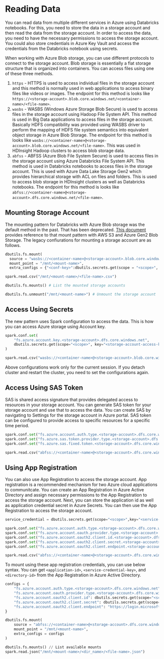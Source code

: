 # Reading Data

You can read data from multiple different services in Azure using Databricks notebooks. For this, you need to store the data in a storage account and then read the data from the storage account. In order to access the data, you need to have the necessary permissions to access the storage account. You could also store credentials in Azure Key Vault and access the credentials from the Databricks notebook using secrets.

When working with Azure Blob storage, you can use different protocols to connect to the storage account. Blob storage is essentially a flat storage structure that is organized into containers. You can access files using one of these three methods.

1. `https` - HTTPS is used to access individual files in the storage account and this method is normally used in web applications to access binary files like videos or images. The endpoint for this method is looks like `https://<storage-account>.blob.core.windows.net/<container-name>/<file-name>`.
2. `wasbs` - WASBS (Windows Azure Storage Blob Secure) is used to access files in the storage account using Hadoop File System API. This method is used in Big Data applications to access files in the storage account. Basically HDFS compatibility was provided using WASBS driver to perform the mapping of HDFS file system semantics into equivalent object storage in Azure Blob Storage. The endpoint for this method is looks like `wasbs://<container-name>@<storage-account>.blob.core.windows.net/<file-name>`. This was used in HDInsight Hadoop clusters to access blob storage data.
3. `abfss` - ABFSS (Azure Blob File System Secure) is used to access files in the storage account using Azure Databricks File System API. This method is used in Databricks notebooks to access files in the storage account. This is used with Azure Data Lake Storage Gen2 which provides hierarchical storage with ACL on files and folders. This is used to access blob storage in HDInsight clusters as well as Databricks notebooks. The endpoint for this method is looks like `abfss://<container-name>@<storage-account>.dfs.core.windows.net/<file-name>`.

## Mounting Storage Account
The mounting pattern for Databricks with Azure Blob storage was the default method in the past. That has been deprecated. [This document](https://docs.databricks.com/en/dbfs/mounts.html) provides reference to that mount pattern with AWS S3 and Azure Gen2 Blob Storage.
The legacy confiurations for mounting a storage account are as follows.

```python
dbutils.fs.mount(
  source = "wasbs://<container-name>@<storage-account>.blob.core.windows.net",
  mount_point = "/mnt/<mount-name>",
  extra_configs = {"<conf-key>":dbutils.secrets.get(scope = "<scope>", key = "<key>")})

spark.read.csv("/mnt/<mount-name>/<file-name>.csv")

dbutils.fs.mounts() # List the mounted storage accounts

dbutils.fs.unmount("/mnt/<mount-name>") # Unmount the storage account
```

## Access Using Secrets
The new pattern uses Spark configuration to access the data. This is how you can access Azure storage using Account key.

```python
spark.conf.set(
    "fs.azure.account.key.<storage-account>.dfs.core.windows.net",
    dbutils.secrets.get(scope="<scope>", key="<storage-account-access-key>")
)

spark.read.csv("wasbs://<container-name>@<storage-account>.blob.core.windows.net/<file-name>.csv")
```

Above configurations work only for the current session. If you detach cluster and restart the cluster, you need to set the configurations again.

## Access Using SAS Token

SAS is shared access signature that provides delegated access to resources in your storage account. You can generate SAS token for your storage account and use that to access the data. You can create SAS by navigating to Settings for the storage account in Azure portal. SAS token can be configured to provide access to specific resources for a specific time period.

```python
spark.conf.set("fs.azure.account.auth.type.<storage-account>.dfs.core.windows.net", "SAS")
spark.conf.set("fs.azure.sas.token.provider.type.<storage-account>.dfs.core.windows.net", "org.apache.hadoop.fs.azurebfs.sas.FixedSASTokenProvider")
spark.conf.set("fs.azure.sas.fixed.token.<storage-account>.dfs.core.windows.net", dbutils.secrets.get(scope="<scope>", key="<sas-token-key>"))

spark.read.csv("abfss://<container-name>@<storage-account>.dfs.core.windows.net/<file-name>.csv")
```

## Using App Registration

You can also use App Registration to access the storage account. App registration is a recommended mechanism for two Azure cloud applications to communitcate. You can create an App Registration in Azure Active Directory and assign necessary permissions to the App Registration to access the storage account. Next, you can store the application id as well as application credential secret in Azure Secrets. You can then use the App Registration to access the storage account.

```python
service_credential = dbutils.secrets.get(scope="<scope>",key="<service-credential-key>")

spark.conf.set("fs.azure.account.auth.type.<storage-account>.dfs.core.windows.net", "OAuth")
spark.conf.set("fs.azure.account.oauth.provider.type.<storage-account>.dfs.core.windows.net", "org.apache.hadoop.fs.azurebfs.oauth2.ClientCredsTokenProvider")
spark.conf.set("fs.azure.account.oauth2.client.id.<storage-account>.dfs.core.windows.net", "<application-id>")
spark.conf.set("fs.azure.account.oauth2.client.secret.<storage-account>.dfs.core.windows.net", service_credential)
spark.conf.set("fs.azure.account.oauth2.client.endpoint.<storage-account>.dfs.core.windows.net", "https://login.microsoftonline.com/<directory-id>/oauth2/token")

spark.read.csv("abfss://<container-name>@<storage-account>.dfs.core.windows.net/<file-name>.csv")
```

To mount using these app registration credentials, you can use below syntax. You can get `<application-id>`, `<service-credential-key>`, and `<directory-id>` from the App Registration in Azure Active Directory.

```python
configs = {
    "fs.azure.account.auth.type.<storage-account>.dfs.core.windows.net": "OAuth",
    "fs.azure.account.oauth.provider.type.<storage-account>.dfs.core.windows.net": "org.apache.hadoop.fs.azurebfs.oauth2.ClientCredsTokenProvider",
    "fs.azure.account.oauth2.client.id": dbutils.secrets.get(scope="<scope>", key="<application-id>"),
    "fs.azure.account.oauth2.client.secret": dbutils.secrets.get(scope="<scope>", key="<service-credential-key>"),
    "fs.azure.account.oauth2.client.endpoint": "https://login.microsoftonline.com/<directory-id>/oauth2/token"
}

dbutils.fs.mount(
    source = "abfss://<container-name>@<storage-account>.dfs.core.windows.net",
    mount_point = "/mnt/<mount-name>",
    extra_configs = configs
)

dbutils.fs.mounts() // List available mounts
spark.read.json("/mnt/<mount-name>/<dir_name>/<file-name>.json")
```
